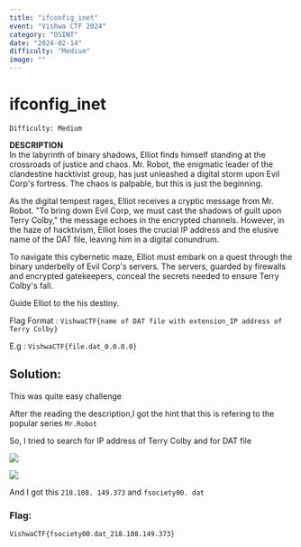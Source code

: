 ```yaml
---
title: "ifconfig_inet"
event: "Vishwa CTF 2024"
category: "OSINT"
date: "2024-02-14"
difficulty: "Medium"
image: ""
---
```

# ifconfig_inet
`Difficulty: Medium`

**DESCRIPTION**<br>
In the labyrinth of binary shadows, Elliot finds himself standing at the crossroads of justice and chaos. Mr. Robot, the enigmatic leader of the clandestine hacktivist group, has just unleashed a digital storm upon Evil Corp's fortress. The chaos is palpable, but this is just the beginning.

As the digital tempest rages, Elliot receives a cryptic message from Mr. Robot. "To bring down Evil Corp, we must cast the shadows of guilt upon Terry Colby," the message echoes in the encrypted channels. However, in the haze of hacktivism, Elliot loses the crucial IP address and the elusive name of the DAT file, leaving him in a digital conundrum.

To navigate this cybernetic maze, Elliot must embark on a quest through the binary underbelly of Evil Corp's servers. The servers, guarded by firewalls and encrypted gatekeepers, conceal the secrets needed to ensure Terry Colby's fall.

Guide Elliot to the his destiny.

Flag Format : `VishwaCTF{name of DAT file with extension_IP address of Terry Colby}`

E.g : `VishwaCTF{file.dat_0.0.0.0}`

## Solution:

This was quite easy challenge

After the reading the description,I got the hint that this is refering to the popular series `Mr.Robot`

So, I tried to search for IP address of Terry Colby and for DAT file

![](../../assets/1_xio-YDJZT6xgFAlJF_d5MA.webp)

![](../../assets/1_2geCd7e1ccs4K0U1xTU2AA.webp)

And I got this `218.108. 149.373` and `fsociety00. dat`

### Flag:
`VishwaCTF{fsociety00.dat_218.108.149.373}`

